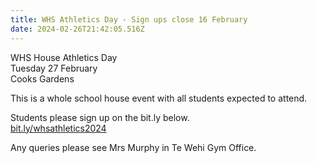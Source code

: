 ```yaml
---
title: WHS Athletics Day - Sign ups close 16 February
date: 2024-02-26T21:42:05.516Z
---
```

WHS House Athletics Day  
Tuesday 27 February  
Cooks Gardens

This is a whole school house event with all students expected to attend.  

Students please sign up on the bit.ly below.  
[bit.ly/whsathletics2024](https://docs.google.com/forms/d/e/1FAIpQLSdtyUzXJaDmd1FCjGIkSBYdYz_M4r-Ixx_M_nN8XXpQXl84Tg/viewform)

Any queries please see Mrs Murphy in Te Wehi Gym Office.